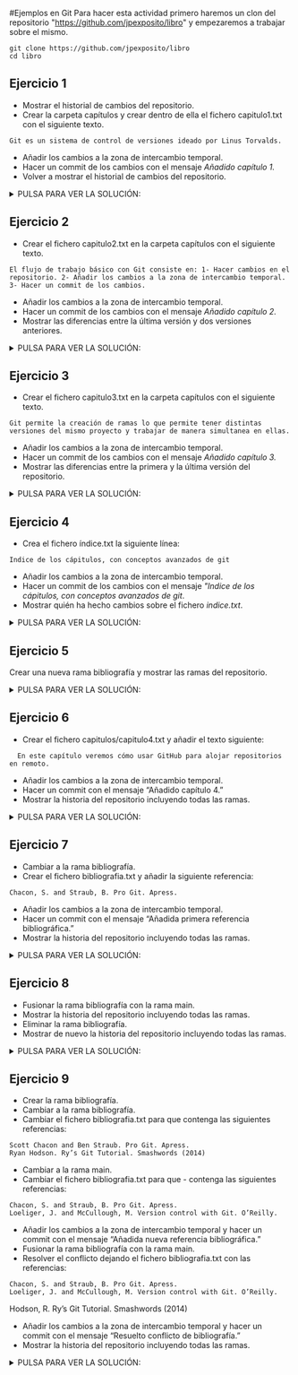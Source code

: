 #Ejemplos en Git
Para hacer esta actividad primero haremos un clon del repositorio "https://github.com/jpexposito/libro" y empezaremos a trabajar sobre el mismo.
```
git clone https://github.com/jpexposito/libro
cd libro
```

## Ejercicio 1

- Mostrar el historial de cambios del repositorio.
- Crear la carpeta capítulos y crear dentro de ella el fichero capitulo1.txt con el siguiente texto.

```console
Git es un sistema de control de versiones ideado por Linus Torvalds.
```
- Añadir los cambios a la zona de intercambio temporal.
- Hacer un commit de los cambios con el mensaje _Añadido capítulo 1._
- Volver a mostrar el historial de cambios del repositorio.

<details>
  <summary>PULSA PARA VER LA SOLUCIÓN:</summary>

 ```console
 > git log
 > mkdir capitulos
 > cat > capitulos/capitulo1.txt
 Git es un sistema de control de versiones ideado por Linus Torvalds.
 Ctrl+D
 > git add .
 > git commit -m "Añadido capítulo 1."
 > git log
 ```

</details>

## Ejercicio 2

 - Crear el fichero capitulo2.txt en la carpeta capítulos con el siguiente texto.

```console
El flujo de trabajo básico con Git consiste en: 1- Hacer cambios en el repositorio. 2- Añadir los cambios a la zona de intercambio temporal. 3- Hacer un commit de los cambios.
```

 - Añadir los cambios a la zona de intercambio temporal.
 - Hacer un commit de los cambios con el mensaje _Añadido capítulo 2._
 - Mostrar las diferencias entre la última versión y dos versiones anteriores.

<details>
  <summary>PULSA PARA VER LA SOLUCIÓN:</summary>

```console
 > cat > capitulos/capitulo2.txt
 El flujo de trabajo básico con Git consiste en:
 1- Hacer cambios en el repositorio.
 2- Añadir los cambios a la zona de intercambio temporal.
 3- Hacer un commit de los cambios.
 Ctrl+D
 > git add .
 > git commit -m "Añadido capítulo 2."
 > git diff HEAD~2..HEAD
```

</details>

## Ejercicio 3

 - Crear el fichero capitulo3.txt en la carpeta capítulos con el siguiente texto.

```console
Git permite la creación de ramas lo que permite tener distintas versiones del mismo proyecto y trabajar de manera simultanea en ellas.
```

 - Añadir los cambios a la zona de intercambio temporal.
 - Hacer un commit de los cambios con el mensaje _Añadido capítulo 3._
 - Mostrar las diferencias entre la primera y la última versión del repositorio.

<details>
  <summary>PULSA PARA VER LA SOLUCIÓN:</summary>

```console
 > cat > capitulos/capitulo3.txt
 Git permite la creación de ramas lo que permite tener distintas versiones del mismo proyecto y trabajar de manera simultanea en ellas.
 Ctrl+D
 > git add .
 > git commit -m "Añadido capítulo 3."
 > git log
 > git diff <codigo hash de la primera version>..HEAD
```

</details>

## Ejercicio 4

- Crea el fichero índice.txt la siguiente línea:
```console
Indice de los cápitulos, con conceptos avanzados de git
```
- Añadir los cambios a la zona de intercambio temporal.
- Hacer un commit de los cambios con el mensaje _"Indice de los cápitulos, con conceptos avanzados de git_.
- Mostrar quién ha hecho cambios sobre el fichero _indice.txt_.

<details>
  <summary>PULSA PARA VER LA SOLUCIÓN:</summary>

```console
 > cat > indice.txt
 > git add .
 > git commit -m "Se crea el indice."
 > echo "Indice de los cápitulos, con conceptos avanzados de git" >> indice.txt
 > git add .
 > git commit -m "Añadido el índice ."
 > git annotate indice.txt
 ```

</details>

## Ejercicio 5

Crear una nueva rama bibliografía y mostrar las ramas del repositorio.

<details>
  <summary>PULSA PARA VER LA SOLUCIÓN:</summary>

```console
  git branch bibliografia
  > git branch -av
```

</details>


## Ejercicio 6

 - Crear el fichero capitulos/capitulo4.txt y añadir el texto siguiente:

```console
  En este capítulo veremos cómo usar GitHub para alojar repositorios en remoto.
```

 - Añadir los cambios a la zona de intercambio temporal.
 - Hacer un commit con el mensaje “Añadido capítulo 4.”
 - Mostrar la historia del repositorio incluyendo todas las ramas.

<details>
 <summary>PULSA PARA VER LA SOLUCIÓN:</summary>

```console
> cat > capitulos/capitulo4.txt
En este capítulo veremos cómo usar GitHub para alojar repositorios en remoto.
Ctrl+D
> git add .
> git commit -m "Añadido capítulo 4."
> git log --graph --all --oneline
```

</details>

## Ejercicio 7

 - Cambiar a la rama bibliografía.
 - Crear el fichero bibliografia.txt y añadir la siguiente referencia:
```console
Chacon, S. and Straub, B. Pro Git. Apress.
```
 - Añadir los cambios a la zona de intercambio temporal.
 - Hacer un commit con el mensaje “Añadida primera referencia bibliográfica.”
 - Mostrar la historia del repositorio incluyendo todas las ramas.

<details>
  <summary>PULSA PARA VER LA SOLUCIÓN:</summary>

```console
 > git checkout bibliografia
 > cat > bibliografia.txt
 - Chacon, S. and Straub, B. Pro Git. Apress.
 Ctrl+D
 > git add .
 > git commit -m "Añadida primera referencia bibliográfica."
 > git log --graph --all --oneline
```

 </details>

## Ejercicio 8

 - Fusionar la rama bibliografía con la rama main.
 - Mostrar la historia del repositorio incluyendo todas las ramas.
 - Eliminar la rama bibliografía.
 - Mostrar de nuevo la historia del repositorio incluyendo todas las ramas.

<details>
  <summary>PULSA PARA VER LA SOLUCIÓN:</summary>

 ```console
 > git checkout main
> git merge bibliografia
> git log --graph --all --oneline
> git branch -d bibliografia
> git log --graph --all --oneline
 ```

 </details>

## Ejercicio 9
 - Crear la rama bibliografía.
 - Cambiar a la rama bibliografía.
 - Cambiar el fichero bibliografia.txt para que contenga las siguientes referencias:
```cosole
Scott Chacon and Ben Straub. Pro Git. Apress.
Ryan Hodson. Ry’s Git Tutorial. Smashwords (2014)
```
 - Cambiar a la rama main.
 - Cambiar el fichero bibliografia.txt para que  - contenga las siguientes referencias:
```console
Chacon, S. and Straub, B. Pro Git. Apress.
Loeliger, J. and McCullough, M. Version control with Git. O’Reilly.
```
 - Añadir los cambios a la zona de intercambio temporal y hacer un commit con el mensaje “Añadida nueva referencia bibliográfica.”
 - Fusionar la rama bibliografía con la rama main.
 - Resolver el conflicto dejando el fichero bibliografia.txt con las referencias:
```console
Chacon, S. and Straub, B. Pro Git. Apress.
Loeliger, J. and McCullough, M. Version control with Git. O’Reilly.
```
Hodson, R. Ry’s Git Tutorial. Smashwords (2014)
 - Añadir los cambios a la zona de intercambio temporal y hacer un commit con el mensaje “Resuelto conflicto de bibliografía.”
 - Mostrar la historia del repositorio incluyendo todas las ramas.

<details>
  <summary>PULSA PARA VER LA SOLUCIÓN:</summary>

 ```console
 > git branch bibliografia
 > git checkout bibliografia
 > cat > bibliografia.txt
 - Scott Chacon and Ben Straub. Pro Git. Apress.
 - Ryan Hodson. Ry's Git Tutorial. Smashwords (2014)
 Ctrl+D
 > git commit -a -m "Añadida nueva referencia bibliográfica."
 > git checkout main
 > cat > bibliografia.txt
 - Chacon, S. and Straub, B. Pro Git. Apress.
 - Loeliger, J. and McCullough, M. Version control with Git. O'Reilly.
 Ctrl+D
 > git commit -a -m "Añadida nueva referencia bibliográfica."
 > git merge bibliografia
 > git nano bibliografia
 # Hacer los cambios indicados en el fichero
 > git commit -a -m "Solucionado conflicto bibliografía."
 > git log --graph --all --oneline
 ```

 </details>
